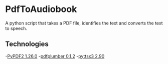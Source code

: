 # PdfToAudiobook
A python script that takes a PDF file, identifies the text and converts the text to speech.

## Technologies
-[PyPDF2 1.26.0](https://pythonhosted.org/PyPDF2/)
-[pdfplumber 0.1.2](https://github.com/jsvine/pdfplumber#installation)
-[pyttsx3 2.90](https://pypi.org/project/pyttsx3/)
